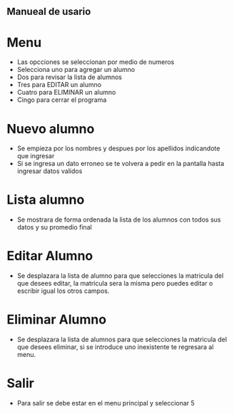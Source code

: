 ## Manueal de usario

# Menu
  * Las opcciones se seleccionan por medio de numeros 
  * Selecciona uno para agregar un alumno
  * Dos para revisar la lista de alumnos
  * Tres para EDITAR un alumno
  * Cuatro para ELIMINAR un alumno
  * Cingo para cerrar el programa
  
# Nuevo alumno
  * Se empieza por los nombres y despues por los apellidos indicandote que ingresar
  * Si se ingresa un dato erroneo se te volvera a pedir en la pantalla hasta ingresar datos validos
  
# Lista alumno
  * Se mostrara de forma ordenada la lista de los alumnos con todos sus datos y su promedio final 

# Editar Alumno
  * Se desplazara la lista de alumno para que selecciones la matricula del que desees editar, la matricula sera la misma pero puedes editar      o escribir igual los otros campos.
# Eliminar Alumno
  * Se desplazara la lista de alumnos para que selecciones la matricula del que desees eliminar, si se introduce uno inexistente te             regresara al menu.

# Salir
  * Para salir se debe estar en el menu principal y seleccionar 5
  
